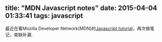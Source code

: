 title: "MDN Javascript notes"
date: 2015-04-04 01:33:41
tags: javascript
---

最近在看Mozilla Developer Network(MDN)的[Javascript tutorial](https://developer.mozilla.org/en-US/docs/Web/JavaScript)，再次做笔记，查缺补漏.
